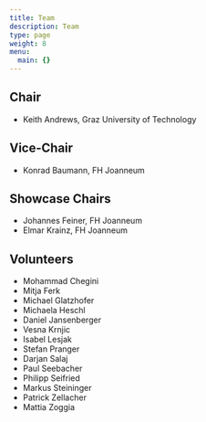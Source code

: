 ```yaml
---
title: Team
description: Team
type: page
weight: 8
menu:
  main: {}
---
```


<h2>Chair</h2>

<ul>
  <li>Keith Andrews, Graz University of Technology</li>
</ul>

<h2>Vice-Chair</h2>
<ul>
  <li>Konrad Baumann, FH Joanneum</li>
</ul>

<h2>Showcase Chairs</h2>
<ul>
  <li>Johannes Feiner, FH Joanneum</li>
  <li>Elmar Krainz, FH Joanneum</li>
</ul>


<h2>Volunteers</h2>
<ul>
  <li>Mohammad Chegini</li>
  <li>Mitja Ferk</li>
  <li>Michael Glatzhofer</li>
  <li>Michaela Heschl</li>
  <li>Daniel Jansenberger</li>
  <li>Vesna Krnjic</li>
  <li>Isabel Lesjak</li>
  <li>Stefan Pranger</li>
  <li>Darjan Salaj</li>
  <li>Paul Seebacher</li>
  <li>Philipp Seifried</li>
  <li>Markus Steininger</li>
  <li>Patrick Zellacher</li>
  <li>Mattia Zoggia</li>
</ul>

